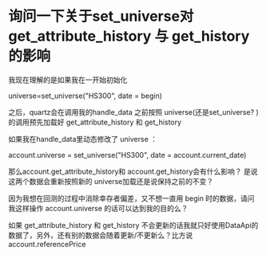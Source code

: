 # 询问一下关于set_universe对 get_attribute_history 与 get_history 的影响

我现在理解的是如果我在一开始初始化

universe=set_universe("HS300", date = begin)

之后，quartz会在调用我的handle_data 之前按照 universe(还是set_universe? ) 的调用预先加载好 get_attribute_history 和 get_history

如果我在handle_data里动态修改了 universe ：

account.universe = set_universe("HS300", date = account.current_date)

那么account.get_attribute_history和 account.get_history会有什么影响？ 是说这两个数据会重新按照新的 universe加载还是说保持之前的不变？

因为我想在回测的过程中消除幸存者偏差，又不想一直用 begin 时的数据，请问我这样操作 account.universe 的话可以达到我的目的么？

如果 get_attribute_history 和 get_history 不会更新的话我就只好使用DataApi的数据了，另外，还有别的数据会随着更新/不更新么？比方说 account.referencePrice